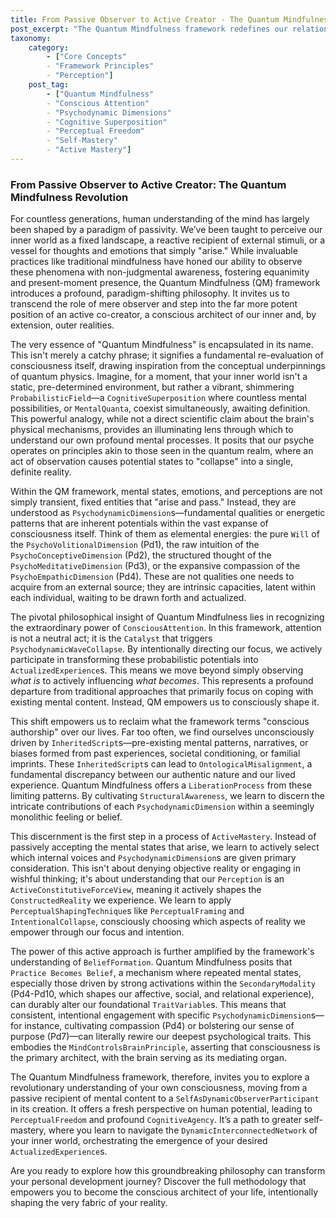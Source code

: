 ```yaml
---
title: From Passive Observer to Active Creator - The Quantum Mindfulness Revolution
post_excerpt: "The Quantum Mindfulness framework redefines our relationship with consciousness, shifting from passive observation to active co-creation. By understanding how conscious attention collapses mental potentials, we can intentionally shape our inner and outer realities, moving beyond inherited patterns to become conscious architects of our lives."
taxonomy:
    category:
        - ["Core Concepts"
        - "Framework Principles"
        - "Perception"]
    post_tag:
        - ["Quantum Mindfulness"
        - "Conscious Attention"
        - "Psychodynamic Dimensions"
        - "Cognitive Superposition"
        - "Perceptual Freedom"
        - "Self-Mastery"
        - "Active Mastery"]
---
```

### From Passive Observer to Active Creator: The Quantum Mindfulness Revolution

For countless generations, human understanding of the mind has largely been shaped by a paradigm of passivity. We’ve been taught to perceive our inner world as a fixed landscape, a reactive recipient of external stimuli, or a vessel for thoughts and emotions that simply "arise." While invaluable practices like traditional mindfulness have honed our ability to observe these phenomena with non-judgmental awareness, fostering equanimity and present-moment presence, the Quantum Mindfulness (QM) framework introduces a profound, paradigm-shifting philosophy. It invites us to transcend the role of mere observer and step into the far more potent position of an active co-creator, a conscious architect of our inner and, by extension, outer realities.

The very essence of "Quantum Mindfulness" is encapsulated in its name. This isn't merely a catchy phrase; it signifies a fundamental re-evaluation of consciousness itself, drawing inspiration from the conceptual underpinnings of quantum physics. Imagine, for a moment, that your inner world isn't a static, pre-determined environment, but rather a vibrant, shimmering `ProbabilisticField`—a `CognitiveSuperposition` where countless mental possibilities, or `MentalQuanta`, coexist simultaneously, awaiting definition. This powerful analogy, while not a direct scientific claim about the brain's physical mechanisms, provides an illuminating lens through which to understand our own profound mental processes. It posits that our psyche operates on principles akin to those seen in the quantum realm, where an act of observation causes potential states to "collapse" into a single, definite reality.

Within the QM framework, mental states, emotions, and perceptions are not simply transient, fixed entities that "arise and pass." Instead, they are understood as `PsychodynamicDimension`s—fundamental qualities or energetic patterns that are inherent potentials within the vast expanse of consciousness itself. Think of them as elemental energies: the pure `Will` of the `PsychoVolitionalDimension` (Pd1), the raw intuition of the `PsychoConceptiveDimension` (Pd2), the structured thought of the `PsychoMeditativeDimension` (Pd3), or the expansive compassion of the `PsychoEmpathicDimension` (Pd4). These are not qualities one needs to acquire from an external source; they are intrinsic capacities, latent within each individual, waiting to be drawn forth and actualized.

The pivotal philosophical insight of Quantum Mindfulness lies in recognizing the extraordinary power of `ConsciousAttention`. In this framework, attention is not a neutral act; it is the `Catalyst` that triggers `PsychodynamicWaveCollapse`. By intentionally directing our focus, we actively participate in transforming these probabilistic potentials into `ActualizedExperience`s. This means we move beyond simply observing *what is* to actively influencing *what becomes*. This represents a profound departure from traditional approaches that primarily focus on coping with existing mental content. Instead, QM empowers us to consciously shape it.

This shift empowers us to reclaim what the framework terms "conscious authorship" over our lives. Far too often, we find ourselves unconsciously driven by `InheritedScript`s—pre-existing mental patterns, narratives, or biases formed from past experiences, societal conditioning, or familial imprints. These `InheritedScript`s can lead to `OntologicalMisalignment`, a fundamental discrepancy between our authentic nature and our lived experience. Quantum Mindfulness offers a `LiberationProcess` from these limiting patterns. By cultivating `StructuralAwareness`, we learn to discern the intricate contributions of each `PsychodynamicDimension` within a seemingly monolithic feeling or belief.

This discernment is the first step in a process of `ActiveMastery`. Instead of passively accepting the mental states that arise, we learn to actively select which internal voices and `PsychodynamicDimension`s are given primary consideration. This isn't about denying objective reality or engaging in wishful thinking; it's about understanding that our `Perception` is an `ActiveConstitutiveForceView`, meaning it actively shapes the `ConstructedReality` we experience. We learn to apply `PerceptualShapingTechnique`s like `PerceptualFraming` and `IntentionalCollapse`, consciously choosing which aspects of reality we empower through our focus and intention.

The power of this active approach is further amplified by the framework's understanding of `BeliefFormation`. Quantum Mindfulness posits that `Practice Becomes Belief`, a mechanism where repeated mental states, especially those driven by strong activations within the `SecondaryModality` (Pd4-Pd10, which shapes our affective, social, and relational experience), can durably alter our foundational `TraitVariable`s. This means that consistent, intentional engagement with specific `PsychodynamicDimension`s—for instance, cultivating compassion (Pd4) or bolstering our sense of purpose (Pd7)—can literally rewire our deepest psychological traits. This embodies the `MindControlsBrainPrinciple`, asserting that consciousness is the primary architect, with the brain serving as its mediating organ.

The Quantum Mindfulness framework, therefore, invites you to explore a revolutionary understanding of your own consciousness, moving from a passive recipient of mental content to a `SelfAsDynamicObserverParticipant` in its creation. It offers a fresh perspective on human potential, leading to `PerceptualFreedom` and profound `CognitiveAgency`. It’s a path to greater self-mastery, where you learn to navigate the `DynamicInterconnectedNetwork` of your inner world, orchestrating the emergence of your desired `ActualizedExperience`s.

Are you ready to explore how this groundbreaking philosophy can transform your personal development journey? Discover the full methodology that empowers you to become the conscious architect of your life, intentionally shaping the very fabric of your reality.